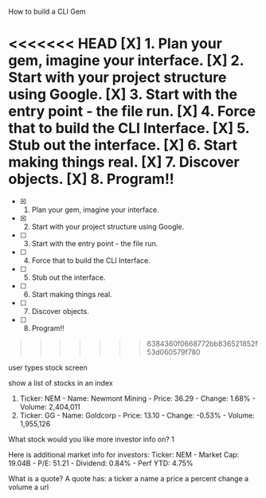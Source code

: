 
How to build a CLI Gem

<<<<<<< HEAD
[X] 1. Plan your gem, imagine your interface.
[X] 2. Start with your project structure using Google.
[X] 3. Start with the entry point - the file run.
[X] 4. Force that to build the CLI Interface.
[X] 5. Stub out the interface.
[X] 6. Start making things real.
[X] 7. Discover objects.
[X] 8. Program!!
=======
- [x] 1. Plan your gem, imagine your interface.
- [X] 2. Start with your project structure using Google.
- [ ] 3. Start with the entry point - the file run.
- [ ] 4. Force that to build the CLI Interface.
- [ ] 5. Stub out the interface.
- [ ] 6. Start making things real.
- [ ] 7. Discover objects.
- [ ] 8. Program!!
>>>>>>> 6384360f0668772bb836521852f53d060579f780

user types stock screen

show a list of stocks in an index
1. Ticker: NEM - Name: Newmont Mining - Price: 36.29 - Change: 1.68% - Volume: 2,404,011
2. Ticker: GG - Name: Goldcorp - Price: 13.10 - Change: -0.53% - Volume: 1,955,126

What stock would you like more investor info on?
1

Here is additional market info for investors:
Ticker: NEM - Market Cap: 19.04B - P/E: 51.21 - Dividend: 0.84% - Perf YTD: 4.75%

What is a quote?
A quote has:
a ticker
a name
a price
a percent change
a volume
a url
